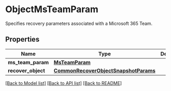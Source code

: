 # ObjectMsTeamParam

Specifies recovery parameters associated with a Microsoft 365 Team.

## Properties
Name | Type | Description | Notes
------------ | ------------- | ------------- | -------------
**ms_team_param** | [**MsTeamParam**](MsTeamParam.md) |  | 
**recover_object** | [**CommonRecoverObjectSnapshotParams**](CommonRecoverObjectSnapshotParams.md) |  | 

[[Back to Model list]](../README.md#documentation-for-models) [[Back to API list]](../README.md#documentation-for-api-endpoints) [[Back to README]](../README.md)


